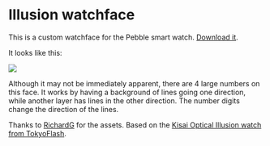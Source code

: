 Illusion watchface
==================

This is a custom watchface for the Pebble smart watch. [Download it][0].

It looks like this:

![](https://raw.github.com/dmnd/illusion/master/screenshot.png)

Although it may not be immediately apparent, there are 4 large numbers on this
face. It works by having a background of lines going one direction, while
another layer has lines in the other direction. The number digits change the
direction of the lines.

Thanks to [RichardG][2] for the assets. Based on the [Kisai Optical Illusion 
watch from TokyoFlash][1].

[0]: https://s3.amazonaws.com/dmnd-public/pebble/illusion.pbw
[1]: http://www.tokyoflash.com/en/watches/kisai/optical_illusion/
[2]: http://www.mypebblefaces.com/view?fID=39&aName=richardg&pageTitle=Illusion&auID=21
